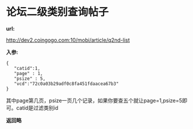 # 论坛二级类别查询帖子 #


**url:**

http://dev2.coingogo.com:10/mobi/article/q2nd-list

**入参:**

	{
	   "catid":1,
	   "page" : 1,
	   "psize" : 5,
       "vcd":"72c0a03b29adf0c8fa451fdaacea67b3" 
	}

其中page第几页，psize一页几个记录，如果你要查五个就让page=1,psize=5即可。catid是过滤类别id

**返回略**
